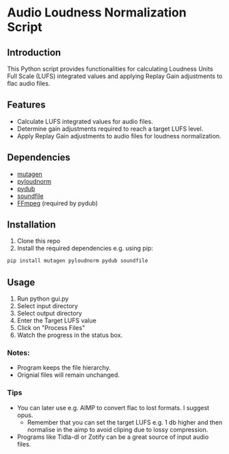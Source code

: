# Audio Loudness Normalization Script

## Introduction
This Python script provides functionalities for calculating Loudness Units Full Scale (LUFS) integrated values and applying Replay Gain adjustments to flac audio files.

## Features
- Calculate LUFS integrated values for audio files.
- Determine gain adjustments required to reach a target LUFS level.
- Apply Replay Gain adjustments to audio files for loudness normalization.

## Dependencies
- [mutagen](https://mutagen.readthedocs.io/en/latest/)
- [pyloudnorm](https://github.com/csteinmetz1/pyloudnorm)
- [pydub](https://github.com/jiaaro/pydub)
- [soundfile](https://python-soundfile.readthedocs.io/)
- [FFmpeg](https://ffmpeg.org/) (required by pydub)

## Installation
1. Clone this repo
2. Install the required dependencies e.g. using pip:
```bash
pip install mutagen pyloudnorm pydub soundfile
```

## Usage
1. Run python gui.py
2. Select input directory
3. Select output directory
4. Enter the Target LUFS value
5. Click on "Process Files"
6. Watch the progress in the status box. 

### Notes:
- Program keeps the file hierarchy.
- Orignial files will remain unchanged.

### Tips
- You can later use e.g. AIMP to convert flac to lost formats. I suggest opus.
    - Remember that you can set the target LUFS e.g. 1 db higher and then normalise in the aimp to avoid cliping due to lossy compression.
- Programs like Tidla-dl or Zotify can be a great source of input audio files.
